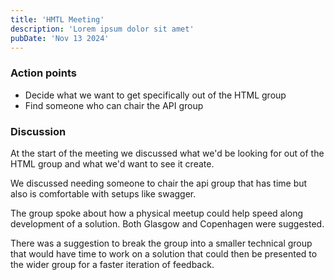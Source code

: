 ```yaml
---
title: 'HMTL Meeting'
description: 'Lorem ipsum dolor sit amet'
pubDate: 'Nov 13 2024'
---
```


### Action points
- Decide what we want to get specifically out of the HTML group
- Find someone who can chair the API group

### Discussion

At the start of the meeting we discussed what we'd be looking for out of the HTML group and what we'd want to see it create.

We discussed needing someone to chair the api group that has time but also is comfortable with setups like swagger.

The group spoke about how a physical meetup could help speed along development of a solution. Both Glasgow and Copenhagen were suggested.

There was a suggestion to break the group into a smaller technical group that would have time to work on a solution that could then be presented to the wider group for a faster iteration of feedback.
